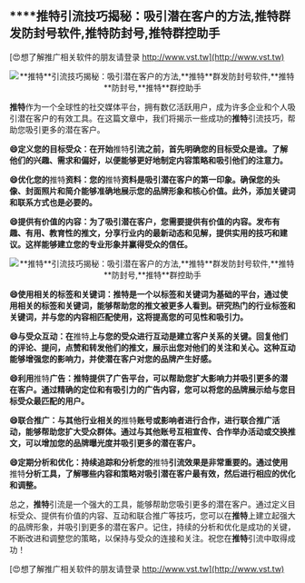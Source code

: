 ## ****推特**引流技巧揭秘：吸引潜在客户的方法,**推特**群发防封号软件,**推特**防封号,**推特**群控助手**

[😍想了解推广相关软件的朋友请登录 http://www.vst.tw](http://www.vst.tw)

 <center><img src="https://vst.tw/MP4/tuiguang/png/2.png" alt="**推特**引流技巧揭秘：吸引潜在客户的方法,**推特**群发防封号软件,**推特**防封号,**推特**群控助手"></center>

**推特**作为一个全球性的社交媒体平台，拥有数亿活跃用户，成为许多企业和个人吸引潜在客户的有效工具。在这篇文章中，我们将揭示一些成功的**推特**引流技巧，帮助您吸引更多的潜在客户。

**😄定义您的目标受众：在开始**推特**引流之前，首先明确您的目标受众是谁。了解他们的兴趣、需求和偏好，以便能够更好地制定内容策略和吸引他们的注意力。**

**😄优化您的**推特**资料：您的**推特**资料是吸引潜在客户的第一印象。确保您的头像、封面照片和简介能够准确地展示您的品牌形象和核心价值。此外，添加关键词和联系方式也是必要的。**

**😄提供有价值的内容：为了吸引潜在客户，您需要提供有价值的内容。发布有趣、有用、教育性的推文，分享行业内的最新动态和见解，提供实用的技巧和建议。这样能够建立您的专业形象并赢得受众的信任。**

 <center><img src="https://vst.tw/MP4/tuiguang/png/2.png" alt="**推特**引流技巧揭秘：吸引潜在客户的方法,**推特**群发防封号软件,**推特**防封号,**推特**群控助手"></center>

**😄使用相关的标签和关键词：**推特**是一个以标签和关键词为基础的平台，通过使用相关的标签和关键词，能够帮助您的推文被更多人看到。研究热门的行业标签和关键词，并与您的内容相匹配使用，这将提高您的可见性和吸引力。**

**😄与受众互动：在**推特**上与您的受众进行互动是建立客户关系的关键。回复他们的评论、提问，点赞和转发他们的推文，展示出您对他们的关注和关心。这种互动能够增强您的影响力，并使潜在客户对您的品牌产生好感。**

**😄利用**推特**广告：**推特**提供了广告平台，可以帮助您扩大影响力并吸引更多的潜在客户。通过精确的定位和有吸引力的广告内容，您可以将您的品牌展示给与您目标受众最匹配的用户。**

**😄联合推广：与其他行业相关的**推特**账号或影响者进行合作，进行联合推广活动，能够帮助您扩大受众群体。通过与其他账号互相宣传、合作举办活动或交换推文，可以增加您的品牌曝光度并吸引更多的潜在客户。**

**😄定期分析和优化：持续追踪和分析您的**推特**引流效果是非常重要的。通过使用**推特**分析工具，了解哪些内容和策略对吸引潜在客户最有效，然后进行相应的优化和调整。**

总之，**推特**引流是一个强大的工具，能够帮助您吸引更多的潜在客户。通过定义目标受众、提供有价值的内容、互动和联合推广等技巧，您可以在**推特**上建立起强大的品牌形象，并吸引到更多的潜在客户。记住，持续的分析和优化是成功的关键，不断改进和调整您的策略，以保持与受众的连接和关注。祝您在**推特**引流中取得成功！

[😍想了解推广相关软件的朋友请登录 http://www.vst.tw](http://www.vst.tw)



